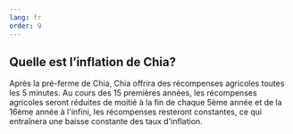 ```yaml
---
lang: fr
order: 9
---
```


Quelle est l’inflation de Chia?
-----------------------

Après la pré-ferme de Chia, Chia offrira des récompenses agricoles toutes les 5 minutes. Au cours des 15 premières années, les récompenses agricoles seront réduites de moitié à la fin de chaque 5ème année et de la 16ème année à l'infini, les récompenses resteront constantes, ce qui entraînera une baisse constante des taux d'inflation.
